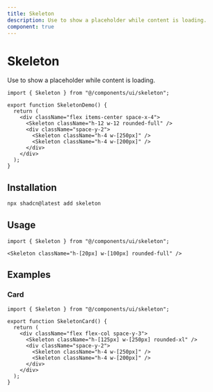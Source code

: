 ```yaml
---
title: Skeleton
description: Use to show a placeholder while content is loading.
component: true
---
```


# Skeleton

Use to show a placeholder while content is loading.

```tsx
import { Skeleton } from "@/components/ui/skeleton";

export function SkeletonDemo() {
  return (
    <div className="flex items-center space-x-4">
      <Skeleton className="h-12 w-12 rounded-full" />
      <div className="space-y-2">
        <Skeleton className="h-4 w-[250px]" />
        <Skeleton className="h-4 w-[200px]" />
      </div>
    </div>
  );
}
```

## Installation

```bash
npx shadcn@latest add skeleton
```

## Usage

```tsx
import { Skeleton } from "@/components/ui/skeleton";
```

```tsx
<Skeleton className="h-[20px] w-[100px] rounded-full" />
```

## Examples

### Card

```tsx
import { Skeleton } from "@/components/ui/skeleton";

export function SkeletonCard() {
  return (
    <div className="flex flex-col space-y-3">
      <Skeleton className="h-[125px] w-[250px] rounded-xl" />
      <div className="space-y-2">
        <Skeleton className="h-4 w-[250px]" />
        <Skeleton className="h-4 w-[200px]" />
      </div>
    </div>
  );
}
```

